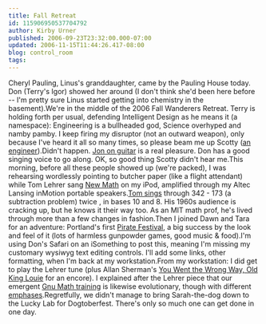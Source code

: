 ```yaml
---
title: Fall Retreat
id: 115906950537704792
author: Kirby Urner
published: 2006-09-23T23:32:00.000-07:00
updated: 2006-11-15T11:44:26.417-08:00
blog: control_room
tags: 
---
```


Cheryl Pauling, Linus's granddaughter, came by the Pauling House today.  Don (Terry's Igor) showed her around (I don't think she'd been here before -- I'm pretty sure Linus started getting into chemistry in the basement).We're in the middle of the 2006 Fall Wanderers Retreat.  Terry is holding forth per usual, defending Intelligent Design as he means it (a namespace):  Engineering is a bullheaded god, Science overhyped and namby pamby.  I keep firing my disruptor (not an outward weapon), only because I've heard it all so many times, so please beam me up Scotty ([an engineer](http://images.google.com/images?q=scotty+star+trek&hl=en)).Didn't happen.  [Jon on guitar](http://mybizmo.blogspot.com/2006/03/st-patricks-day-wanderers-retreat.html) is a real pleasure.  Don has a good singing voice to go along.  OK, so good thing Scotty didn't hear me.This morning, before all these people showed up (we're packed), I was rehearsing wordlessly pointing to butcher paper (like a flight attendant) while Tom Lehrer sang [New Math](http://www.stlyrics.com/songs/t/tomlehrer3903/newmath185502.html) on my iPod, amplified through my Altec Lansing inMotion portable speakers.[Tom sings](http://faculty.ivc.edu/rzucker/Math%20Songs.htm) through 342 - 173 (a subtraction problem) twice , in bases 10 and 8.  His 1960s audience is cracking up, but he knows it their way too.  As an MIT math prof, he's lived through more than a few changes in fashion.Then I joined Dawn and Tara for an adventure: Portland's first [Pirate Festival](http://mybizmo.blogspot.com/2006/09/yar.html), a big success by the look and feel of it (lots of harmless gunpowder games, good music & food).I'm using Don's Safari on an iSomething to post this, meaning I'm missing my customary wysiwyg text editing controls.  I'll add some links, other formatting, when I'm back at my workstation.From my workstation:  I did get to play the Lehrer tune (plus Allan Sherman's [You Went the Wrong Way, Old King Louie](http://www.themadmusicarchive.com/song_details.aspx?SongID=75) for an encore).  I explained after the Lehrer piece that our emergent [Gnu Math training](http://mathforum.org/kb/message.jspa?messageID=5057949&tstart=0) is likewise evolutionary, though with different [emphases](http://www.answers.com/emphases&r=67).Regretfully, we didn't manage to bring Sarah-the-dog down to the Lucky Lab for Dogtoberfest.  There's only so much one can get done in one day.[](http://photos1.blogger.com/blogger/1134/545/1600/beherenow.jpg)